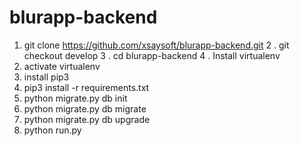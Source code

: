 # blurapp-backend

1. git clone https://github.com/xsaysoft/blurapp-backend.git
2 . git checkout develop
3 .  cd  blurapp-backend
4 . Install virtualenv
5. activate  virtualenv
6.  install pip3
7. pip3 install -r requirements.txt
8. python migrate.py db init
9. python migrate.py db migrate
10. python migrate.py db upgrade
11. python run.py

